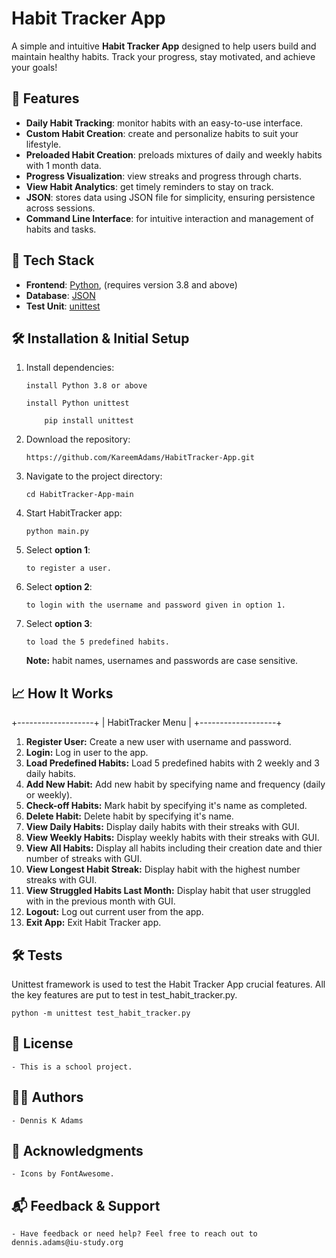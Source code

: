 # Habit Tracker App

A simple and intuitive **Habit Tracker App** designed to help users build and maintain healthy habits. Track your progress, stay motivated, and achieve your goals!


## 🌟 Features

- **Daily Habit Tracking**: monitor habits with an easy-to-use interface.
- **Custom Habit Creation**: create and personalize habits to suit your lifestyle.
- **Preloaded Habit Creation**: preloads mixtures of daily and weekly habits with 1 month data.
- **Progress Visualization**: view streaks and progress through charts.
- **View Habit Analytics**: get timely reminders to stay on track.
- **JSON**: stores data using JSON file for simplicity, ensuring persistence across sessions.
- **Command Line Interface**: for intuitive interaction and management of habits and tasks.


## 🚀 Tech Stack

- **Frontend**: [Python](https://python.org), (requires version 3.8 and above)
- **Database**: [JSON](https://www.json.oorg)  
- **Test Unit**: [unittest](https://docs.python.org/3.11/library/unittest.html)  


## 🛠️ Installation & Initial Setup

1.	Install dependencies:

        install Python 3.8 or above

        install Python unittest
        
            pip install unittest

2.  Download the repository:

        https://github.com/KareemAdams/HabitTracker-App.git

3.	Navigate to the project directory:
    
        cd HabitTracker-App-main

4.	Start HabitTracker app:
        
        python main.py

5.  Select **option 1**: 
    
        to register a user.

6.  Select **option 2**:

        to login with the username and password given in option 1.

7.  Select **option 3**:

        to load the 5 predefined habits.


    **Note:** habit names, usernames and passwords are case sensitive.


## 📈 How It Works

+-------------------+
| HabitTracker Menu |
+-------------------+
1.	**Register User:** Create a new user with username and password.
2.	**Login:** Log in user to the app.
3.	**Load Predefined Habits:** Load 5 predefined habits with 2 weekly and 3 daily habits.
4.	**Add New Habit:** Add new habit by specifying name and frequency (daily or weekly).
5.	**Check-off Habits:** Mark habit by specifying it's name as completed.
6.	**Delete Habit:** Delete habit by specifying it's name.
7.	**View Daily Habits:** Display daily habits with their streaks with GUI.
8.	**View Weekly Habits:** Display weekly habits with their streaks with GUI.
9.	**View All Habits:** Display all habits including their creation date and thier number of streaks with GUI.
10.	**View Longest Habit Streak:** Display habit with the highest number streaks with GUI.
11.	**View Struggled Habits Last Month:** Display habit that user struggled with in the previous month with GUI.
12.	**Logout:** Log out current user from the app.
13.	**Exit App:** Exit Habit Tracker app.


## 🛠️ Tests

Unittest framework is used to test the Habit Tracker App crucial features. All the key features are put to test in test_habit_tracker.py.

    python -m unittest test_habit_tracker.py


## 📄 License

    - This is a school project.


## 👨‍💻 Authors

    - Dennis K Adams


## 🧾 Acknowledgments

    - Icons by FontAwesome.


## 📬 Feedback & Support

    - Have feedback or need help? Feel free to reach out to dennis.adams@iu-study.org
